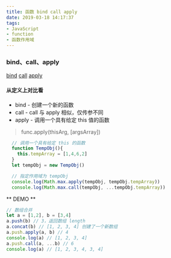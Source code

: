 ```yaml
---
title: 函数 bind call apply
date: 2019-03-18 14:17:37
tags:
- JavaScript
- function
- 函数作用域
---
```

### bind、call、apply
[bind](https://developer.mozilla.org/zh-CN/docs/Web/JavaScript/Reference/Global_Objects/Function/bind)
[call](https://developer.mozilla.org/zh-CN/docs/Web/JavaScript/Reference/Global_Objects/Function/call)
[apply](https://developer.mozilla.org/zh-CN/docs/Web/JavaScript/Reference/Global_Objects/Function/apply)
#### 从定义上对比看
* bind - 创建一个新的函数
* call - call 与 apply 相似，仅传参不同
* apply - 调用一个具有给定 this 值的函数
> func.apply(thisArg, [argsArray])

```JavaScript
  // 调用一个具有给定 this 的函数
  function TempObj(){
    this.tempArray = [1,4,6,2]
  }
  let tempObj = new TempObj()

  // 指定作用域为 tempObj
  console.log(Math.max.apply(tempObj, tempObj.tempArray))
  console.log(Math.max.call(tempObj, ...tempObj.tempArray))
```

** DEMO **
```JavaScript
// 数组合并
let a = [1,2], b = [3,4]
a.push(b) // 3，返回数组 length
a.concat(b) // [1, 2, 3, 4] 创建了一个新数组
a.push.apply(a, b) // 4
console.log(a) // [1, 2, 3, 4]
a.push.call(a, ...b) // 6
console.log(a) // [1, 2, 3, 4, 3, 4]
```
